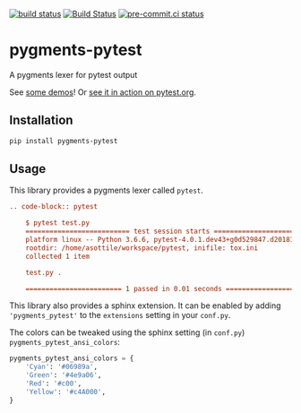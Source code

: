 [![build status](https://github.com/asottile/pygments-pytest/actions/workflows/main.yml/badge.svg)](https://github.com/asottile/pygments-pytest/actions/workflows/main.yml)
[![Build Status](https://github.com/asottile/pygments-pytest/workflows/deploy/badge.svg)](https://github.com/asottile/pygments-pytest/actions)
[![pre-commit.ci status](https://results.pre-commit.ci/badge/github/asottile/pygments-pytest/main.svg)](https://results.pre-commit.ci/latest/github/asottile/pygments-pytest/main)

pygments-pytest
===============

A pygments lexer for pytest output

See [some demos](https://asottile.github.io/pygments-pytest)!  Or
[see it in action on pytest.org](https://pytest.org).

## Installation

```bash
pip install pygments-pytest
```

## Usage

This library provides a pygments lexer called `pytest`.

```rst
.. code-block:: pytest

    $ pytest test.py
    ========================== test session starts ===========================
    platform linux -- Python 3.6.6, pytest-4.0.1.dev43+g0d529847.d20181123, py-1.7.0, pluggy-0.8.0
    rootdir: /home/asottile/workspace/pytest, inifile: tox.ini
    collected 1 item

    test.py .                                                          [100%]

    ======================== 1 passed in 0.01 seconds ========================
```

This library also provides a sphinx extension.  It can be enabled by adding
`'pygments_pytest'` to the `extensions` setting in your `conf.py`.

The colors can be tweaked using the sphinx setting (in `conf.py`)
`pygments_pytest_ansi_colors`:

```python
pygments_pytest_ansi_colors = {
    'Cyan': '#06989a',
    'Green': '#4e9a06',
    'Red': '#c00',
    'Yellow': '#c4A000',
}
```
